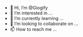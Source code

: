 - 👋 Hi, I’m @Giogify
- 👀 I’m interested in ...
- 🌱 I’m currently learning ...
- 💞️ I’m looking to collaborate on ...
- 📫 How to reach me ...

<!---
Giogify/Giogify is a ✨ special ✨ repository because its `README.md` (this file) appears on your GitHub profile.
You can click the Preview link to take a look at your changes.
--->
